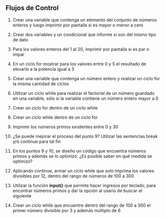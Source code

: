 ## Flujos de Control

1) Crear una variable que contenga un elemento del conjunto de números enteros y luego imprimir por pantalla si es mayor o menor a cero

2) Crear dos variables y un condicional que informe si son del mismo tipo de dato

3) Para los valores enteros del 1 al 20, imprimir por pantalla si es par o impar

4) En un ciclo for mostrar para los valores entre 0 y 5 el resultado de elevarlo a la potencia igual a 3

5) Crear una variable que contenga un número entero y realizar un ciclo for la misma cantidad de ciclos

6) Utilizar un ciclo while para realizar el factorial de un número guardado en una variable, sólo si la variable contiene un número entero mayor a 0

7) Crear un ciclo for dentro de un ciclo while

8) Crear un ciclo while dentro de un ciclo for

9) Imprimir los números primos existentes entre 0 y 30

10) ¿Se puede mejorar el proceso del punto 9? Utilizar las sentencias break y/ó continue para tal fin

11) En los puntos 9 y 10, se diseño un código que encuentra números primos y además se lo optimizó. ¿Es posible saber en qué medida se optimizó?

12) Aplicando continue, armar un ciclo while que solo imprima los valores divisibles por 12, dentro del rango de números de 100 a 300

13) Utilizar la función **input()** que permite hacer ingresos por teclado, para encontrar números primos y dar la opción al usario de buscar el siguiente

14) Crear un ciclo while que encuentre dentro del rango de 100 a 300 el primer número divisible por 3 y además múltiplo de 6
